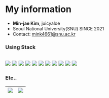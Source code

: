 # My information

- **Min-jae Kim**, juicyaloe
- Seoul National University(SNU) SINCE 2021
- Contact: mink4661@snu.ac.kr

### Using Stack
<img src="https://img.shields.io/badge/React-61DAFB?style=flat&logo=React&logoColor=black"/> <img src="https://img.shields.io/badge/TS-3178C6?style=flat&logo=TypeScript&logoColor=white"/> <img src="https://img.shields.io/badge/Next-000000?style=flat&logo=Next.js&logoColor=white"/> <img src="https://img.shields.io/badge/Django-092E20?style=flat&logo=Django&logoColor=white"/> <img src="https://img.shields.io/badge/Express-000000?style=flat&logo=Express&logoColor=white"/> <img src="https://img.shields.io/badge/Nest-E0234E?style=flat&logo=NestJs&logoColor=white"/> <img src="https://img.shields.io/badge/Flutter-02569B?style=flat&logo=Flutter&logoColor=white"/> <img src="https://img.shields.io/badge/Docker-2496ED?style=flat&logo=Docker&logoColor=white"/> <img src="https://img.shields.io/badge/Nginx-009639?style=flat&logo=NGINX&logoColor=white"/> <img src="https://img.shields.io/badge/Unity-FFFFFF?style=flat&logo=Unity&logoColor=black"/> <img src="https://img.shields.io/badge/Unreal-0E1128?style=flat&logo=Unreal Engine&logoColor=white"/>
---

### Etc..
| <a href="https://github.com/anuraghazra/github-readme-stats"><img align="center" src="https://github-readme-stats.vercel.app/api?username=juicyaloe&show_icons=true&include_all_commits=true&hide_border=true"/></a> | <a href="https://github.com/anuraghazra/github-readme-stats"><img align="center" src="https://github-readme-stats.vercel.app/api/top-langs/?username=juicyaloe&hide=ShaderLab,HLSL,Shell&langs_count=6&layout=compact&hide_border=true" /></a> |
| ------------- | ------------- |
